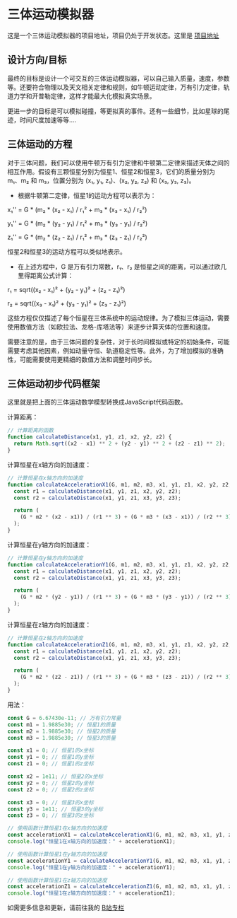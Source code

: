 # 三体运动模拟器

这是一个三体运动模拟器的项目地址，项目仍处于开发状态。这里是 [项目地址](https://3BodyS.github.io)

## 设计方向/目标

最终的目标是设计一个可交互的三体运动模拟器，可以自己输入质量，速度，参数等。还要符合物理以及天文相关定律和规则，如牛顿运动定律，万有引力定律，轨道力学和开普勒定律，这样才能最大化模拟真实场景。

更进一步的目标是可以模拟碰撞，等更拟真的事件。还有一些细节，比如星球的尾迹，时间尺度加速等等....

## 三体运动的方程

对于三体问题，我们可以使用牛顿万有引力定律和牛顿第二定律来描述天体之间的相互作用。假设有三颗恒星分别为恒星1、恒星2和恒星3，它们的质量分别为 m₁、m₂ 和 m₃，位置分别为 (x₁, y₁, z₁)、(x₂, y₂, z₂) 和 (x₃, y₃, z₃)。

- 根据牛顿第二定律，恒星1的运动方程可以表示为：

x₁'' = G * (m₂ * (x₂ - x₁) / r₁² + m₃ * (x₃ - x₁) / r₂²)

y₁'' = G * (m₂ * (y₂ - y₁) / r₁² + m₃ * (y₃ - y₁) / r₂²)

z₁'' = G * (m₂ * (z₂ - z₁) / r₁² + m₃ * (z₃ - z₁) / r₂²)

恒星2和恒星3的运动方程可以类似地表示。

- 在上述方程中，G 是万有引力常数，r₁、r₂ 是恒星之间的距离，可以通过欧几里得距离公式计算： 

r₁ = sqrt((x₂ - x₁)² + (y₂ - y₁)² + (z₂ - z₁)²)

r₂ = sqrt((x₃ - x₁)² + (y₃ - y₁)² + (z₃ - z₁)²)

这些方程仅仅描述了每个恒星在三体系统中的运动规律。为了模拟三体运动，需要使用数值方法（如欧拉法、龙格-库塔法等）来逐步计算天体的位置和速度。

需要注意的是，由于三体问题的复杂性，对于长时间模拟或特定的初始条件，可能需要考虑其他因素，例如动量守恒、轨道稳定性等。此外，为了增加模拟的准确性，可能需要使用更精细的数值方法和调整时间步长。

## 三体运动初步代码框架

这里就是把上面的三体运动数学模型转换成JavaScript代码函数。

计算距离：

```javascript
// 计算距离的函数
function calculateDistance(x1, y1, z1, x2, y2, z2) {
  return Math.sqrt((x2 - x1) ** 2 + (y2 - y1) ** 2 + (z2 - z1) ** 2);
} 
```

计算恒星在x轴方向的加速度：

```javascript
// 计算恒星在x轴方向的加速度
function calculateAccelerationX1(G, m1, m2, m3, x1, y1, z1, x2, y2, z2, x3, y3, z3) {
  const r1 = calculateDistance(x1, y1, z1, x2, y2, z2);
  const r2 = calculateDistance(x1, y1, z1, x3, y3, z3);

  return (
    (G * m2 * (x2 - x1)) / (r1 ** 3) + (G * m3 * (x3 - x1)) / (r2 ** 3)
  );
} 
```

计算恒星在y轴方向的加速度：

```javascript
// 计算恒星在y轴方向的加速度
function calculateAccelerationY1(G, m1, m2, m3, x1, y1, z1, x2, y2, z2, x3, y3, z3) {
  const r1 = calculateDistance(x1, y1, z1, x2, y2, z2);
  const r2 = calculateDistance(x1, y1, z1, x3, y3, z3);

  return (
    (G * m2 * (y2 - y1)) / (r1 ** 3) + (G * m3 * (y3 - y1)) / (r2 ** 3)
  );
} 
```

计算恒星在z轴方向的加速度：

```javascript
// 计算恒星在z轴方向的加速度
function calculateAccelerationZ1(G, m1, m2, m3, x1, y1, z1, x2, y2, z2, x3, y3, z3) {
  const r1 = calculateDistance(x1, y1, z1, x2, y2, z2);
  const r2 = calculateDistance(x1, y1, z1, x3, y3, z3);

  return (
    (G * m2 * (z2 - z1)) / (r1 ** 3) + (G * m3 * (z3 - z1)) / (r2 ** 3)
  );
} 
```

用法：

```javascript
const G = 6.67430e-11; // 万有引力常量
const m1 = 1.9885e30; // 恒星1的质量
const m2 = 1.9885e30; // 恒星2的质量
const m3 = 1.9885e30; // 恒星3的质量

const x1 = 0; // 恒星1的x坐标
const y1 = 0; // 恒星1的y坐标
const z1 = 0; // 恒星1的z坐标

const x2 = 1e11; // 恒星2的x坐标
const y2 = 0; // 恒星2的y坐标
const z2 = 0; // 恒星2的z坐标

const x3 = 0; // 恒星3的x坐标
const y3 = 1e11; // 恒星3的y坐标
const z3 = 0; // 恒星3的z坐标

// 使用函数计算恒星1在x轴方向的加速度
const accelerationX1 = calculateAccelerationX1(G, m1, m2, m3, x1, y1, z1, x2, y2, z2, x3, y3, z3);
console.log("恒星1在x轴方向的加速度：" + accelerationX1);

// 使用函数计算恒星1在y轴方向的加速度
const accelerationY1 = calculateAccelerationY1(G, m1, m2, m3, x1, y1, z1, x2, y2, z2, x3, y3, z3);
console.log("恒星1在y轴方向的加速度：" + accelerationY1);

// 使用函数计算恒星1在z轴方向的加速度
const accelerationZ1 = calculateAccelerationZ1(G, m1, m2, m3, x1, y1, z1, x2, y2, z2, x3, y3, z3);
console.log("恒星1在z轴方向的加速度：" + accelerationZ1); 
```

如需更多信息和更新，请前往我的 [B站专栏](https://member.bilibili.com/platform/text-read-list?id=728647)
